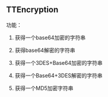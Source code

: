 ## TTEncryption

功能：

1. 获得一个base64加密的字符串

2. 获得base64解密的字符串

3. 获得一个3DES+Base64加密的字符串

4. 获得一个Base64+3DES解密的字符串

5. 获得一个MD5加密字符串

